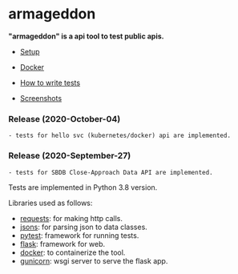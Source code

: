 # armageddon

**"armageddon" is a api tool to test public apis.**

- [Setup](/docs/setup.md)

- [Docker](/docs/docker.md)

- [How to write tests](/docs/tests.md)

- [Screenshots](/docs/screenshot.md)


### Release (2020-October-04)
    - tests for hello svc (kubernetes/docker) api are implemented.
    
### Release (2020-September-27)
    - tests for SBDB Close-Approach Data API are implemented.




Tests are implemented in Python 3.8 version.

Libraries used as follows:
- [requests](https://requests.readthedocs.io/en/master/): for making http calls.
- [jsons](https://pypi.org/project/jsons/): for parsing json to data classes.
- [pytest](https://docs.pytest.org/en/stable/): framework for running tests.
- [flask](https://flask.palletsprojects.com/en/1.1.x/): framework for web.
- [docker](https://www.docker.com/): to containerize the tool.
- [gunicorn](https://gunicorn.org/): wsgi server to serve the flask app.
